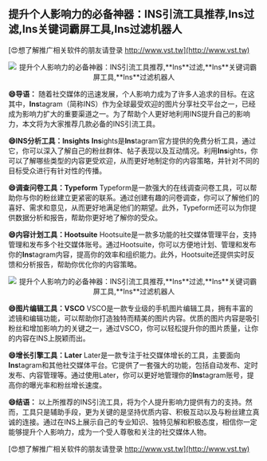 ## **提升个人影响力的必备神器：INS引流工具推荐,**Ins**过滤,**Ins**关键词霸屏工具,**Ins**过滤机器人**

[😍想了解推广相关软件的朋友请登录 http://www.vst.tw](http://www.vst.tw)

 <center><img src="https://vst.tw/MP4/tuiguang/png/1.png" alt="提升个人影响力的必备神器：INS引流工具推荐,**Ins**过滤,**Ins**关键词霸屏工具,**Ins**过滤机器人"></center>

**😄导语：**
随着社交媒体的迅速发展，个人影响力成为了许多人追求的目标。在这其中，**Ins**tagram（简称INS）作为全球最受欢迎的图片分享社交平台之一，已经成为影响力扩大的重要渠道之一。为了帮助个人更好地利用INS提升自己的影响力，本文将为大家推荐几款必备的INS引流工具。

**😄INS分析工具：**Ins**ights**
**Ins**ights是**Ins**tagram官方提供的免费分析工具，通过它，你可以深入了解自己的粉丝群体、帖子表现以及互动情况。利用**Ins**ights，你可以了解哪些类型的内容更受欢迎，从而更好地制定你的内容策略，并针对不同的目标受众进行有针对性的传播。

**😄调查问卷工具：Typeform**
Typeform是一款强大的在线调查问卷工具，可以帮助你与你的粉丝建立更紧密的联系。通过创建有趣的问卷调查，你可以了解他们的喜好、需求和意见，从而更好地满足他们的期望。此外，Typeform还可以为你提供数据分析和报告，帮助你更好地了解你的受众。

**😄内容计划工具：Hootsuite**
Hootsuite是一款多功能的社交媒体管理平台，支持管理和发布多个社交媒体账号。通过Hootsuite，你可以方便地计划、管理和发布你的**Ins**tagram内容，提高你的效率和组织能力。此外，Hootsuite还提供实时反馈和分析报告，帮助你优化你的内容策略。

 <center><img src="https://vst.tw/MP4/tuiguang/png/6.png" alt="提升个人影响力的必备神器：INS引流工具推荐,**Ins**过滤,**Ins**关键词霸屏工具,**Ins**过滤机器人"></center>

**😄图片编辑工具：VSCO**
VSCO是一款专业级的手机图片编辑工具，拥有丰富的滤镜和编辑功能，可以帮助你打造独特而精美的图片内容。优质的图片内容是吸引粉丝和增加影响力的关键之一，通过VSCO，你可以轻松提升你的图片质量，让你的内容在INS上脱颖而出。

**😄增长引擎工具：Later**
Later是一款专注于社交媒体增长的工具，主要面向**Ins**tagram和其他社交媒体平台。它提供了一套强大的功能，包括自动发布、定时发布、内容管理等。通过使用Later，你可以更好地管理你的**Ins**tagram账号，提高你的曝光率和粉丝增长速度。

**😄结语：**
以上所推荐的INS引流工具，将为个人提升影响力提供有力的支持。然而，工具只是辅助手段，更为关键的是坚持优质内容、积极互动以及与粉丝建立真诚的连接。通过在INS上展示自己的专业知识、独特见解和积极态度，相信你一定能够提升个人影响力，成为一个受人尊敬和关注的社交媒体人物。

[😍想了解推广相关软件的朋友请登录 http://www.vst.tw](http://www.vst.tw)



